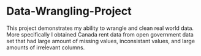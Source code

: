 # Data-Wrangling-Project

This project demonstrates my ability to wrangle and clean real world data. More specifically I obtained Canada rent data from open government data set that had large amount of missing values, inconsistant values, and large amounts of irrelevant columns.


